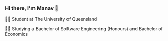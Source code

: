 ### Hi there, I'm Manav 👋

🧑‍🎓 Student at The University of Queensland

🧑‍💻 Studying a Bachelor of Software Engineering (Honours) and Bachelor of Economics
